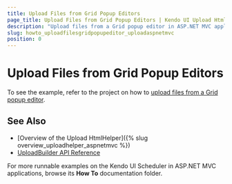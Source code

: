```yaml
---
title: Upload Files from Grid Popup Editors
page_title: Upload Files from Grid Popup Editors | Kendo UI Upload HtmlHelper
description: "Upload files from a Grid popup editor in ASP.NET MVC applications."
slug: howto_uploadfilesgridpopupeditor_uploadaspnetmvc
position: 0
---
```


# Upload Files from Grid Popup Editors

To see the example, refer to the project on how to [upload files from a Grid popup editor](http://www.telerik.com/support/code-library/upload-in-grid-popup-editor).

## See Also

* [Overview of the Upload HtmlHelper]({% slug overview_uploadhelper_aspnetmvc %})
* [UploadBuilder API Reference](../../../kendo-ui/api/Kendo.Mvc.UI.Fluent/UploadBuilder)

For more runnable examples on the Kendo UI Scheduler in ASP.NET MVC applications, browse its **How To** documentation folder.
